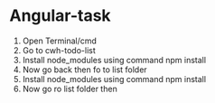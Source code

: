 # Angular-task
1. Open Terminal/cmd
2. Go to cwh-todo-list
3. Install node_modules using command npm install 
4. Now go back then fo to list folder
5. Install node_modules using command npm install 
6. Now go ro list folder then
